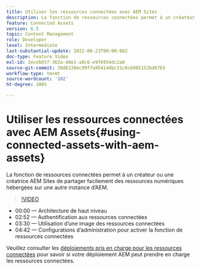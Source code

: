 ```yaml
---
title: Utiliser les ressources connectées avec AEM Sites
description: La fonction de ressources connectées permet à un créateur ou une créatrice AEM Sites de partager facilement des ressources numériques hébergées sur une autre instance d’AEM.
feature: Connected Assets
version: 6.5
topic: Content Management
role: Developer
level: Intermediate
last-substantial-update: 2022-06-23T00:00:00Z
doc-type: Feature Video
exl-id: 2eceb65f-362a-48e1-a8c6-e9f6954dc2a0
source-git-commit: 30d6120ec99f7a95414dbc31c0cb002152bd6763
workflow-type: tm+mt
source-wordcount: '102'
ht-degree: 100%

---
```


# Utiliser les ressources connectées avec AEM Assets{#using-connected-assets-with-aem-assets}

La fonction de ressources connectées permet à un créateur ou une créatrice AEM Sites de partager facilement des ressources numériques hébergées sur une autre instance d’AEM.

>[!VIDEO](https://video.tv.adobe.com/v/26060?quality=12&learn=on)

* 00:00 — Architecture de haut niveau
* 02:52 — Authentification aux ressources connectées
* 03:30 — Utilisation d’une image des ressources connectées
* 04:42 — Configurations d’administration pour activer la fonction de ressources connectées

Veuillez consulter les [déploiements pris en charge pour les ressources connectées](https://experienceleague.adobe.com/docs/experience-manager-65/assets/using/use-assets-across-connected-assets-instances.html?lang=fr#prerequisites) pour savoir si votre déploiement AEM peut prendre en charge les ressources connectées.
